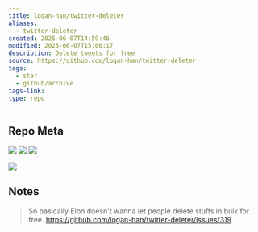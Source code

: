 ```yaml
---
title: logan-han/twitter-deleter
aliases:
  - twitter-deleter
created: 2025-06-07T14:59:46
modified: 2025-06-07T15:00:17
description: Delete tweets for free
source: https://github.com/logan-han/twitter-deleter
tags:
  - star
  - github/archive
tags-link: 
type: repo
---
```


## Repo Meta

![](https://img.shields.io/github/stars/logan-han/twitter-deleter?style=for-the-badge&label=stars) ![](https://img.shields.io/github/repo-size/logan-han/twitter-deleter?style=for-the-badge&label=size) ![](https://img.shields.io/github/created-at/logan-han/twitter-deleter?style=for-the-badge&label=since)

[![](https://github-readme-stats.vercel.app/api/pin/?username=logan-han&repo=twitter-deleter&bg_color=00000000)](https://github.com/logan-han/twitter-deleter)

## Notes

> So basically Elon doesn't wanna let people delete stuffs in bulk for free.
> https://github.com/logan-han/twitter-deleter/issues/319
